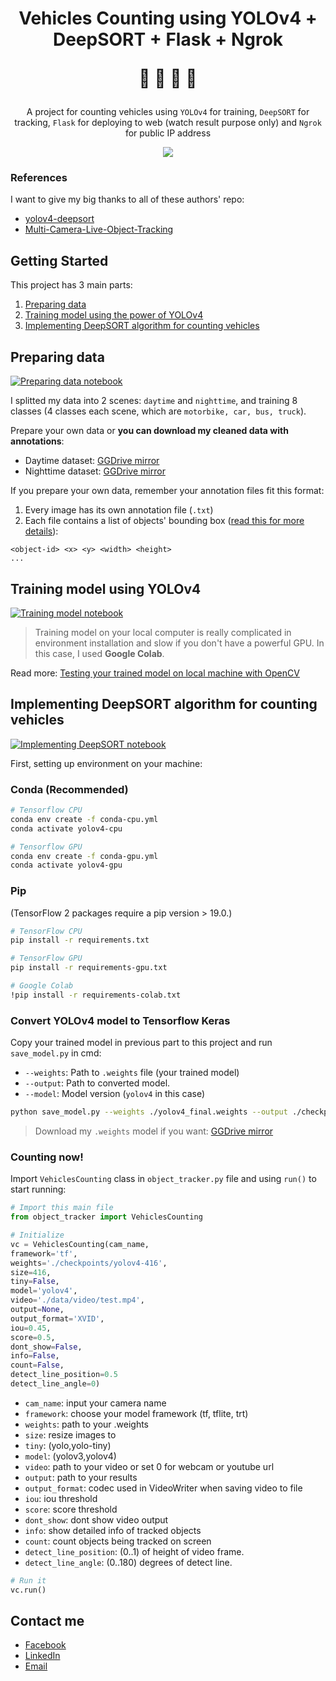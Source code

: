 <h1><p align="center">Vehicles Counting using YOLOv4 + DeepSORT + Flask + Ngrok</p>
<p align="center">🚙 🛵 🚛 🚌</p>
</h1>
<p align="center">A project for counting vehicles using <code>YOLOv4</code> for training, <code>DeepSORT</code> for tracking, <code>Flask</code> for deploying to web (watch result purpose only) and <code>Ngrok</code> for public IP address </p>
<p align="center"><img src="./data/images/result.gif"/></p>

### References
I want to give my big thanks to all of these authors' repo:
- [yolov4-deepsort](https://github.com/theAIGuysCode/yolov4-deepsort)
- [
Multi-Camera-Live-Object-Tracking](https://github.com/LeonLok/Multi-Camera-Live-Object-Tracking)

## Getting Started
This project has 3 main parts:
1. [Preparing data](#preparing-data)
2. [Training model using the power of YOLOv4](#training-model-using-yolov4)
3. [Implementing DeepSORT algorithm for counting vehicles](#implementing-deepsort-algorithm-for-counting-vehicles)

## Preparing data
[![Preparing data notebook](https://colab.research.google.com/assets/colab-badge.svg)](https://colab.research.google.com/drive/1Iur7UE3i2fV3Ka3Zw3Owqq2Y2d1MIhCE?usp=sharing)

I splitted my data into 2 scenes: `daytime` and `nighttime`, and training 8 classes (4 classes each scene, which are `motorbike, car, bus, truck`).

Prepare your own data or **you can download my cleaned data with annotations**:
- Daytime dataset: [GGDrive mirror](https://drive.google.com/file/d/1-0uB5mV7w14YVB96XM2q68m20WPjceP0/view?usp=sharing)
- Nighttime dataset: [GGDrive mirror](https://drive.google.com/file/d/1aO_zCJebLAlRvpVarFjewmeli2at5tw-/view?usp=sharing)

If you prepare your own data, remember your annotation files fit this format:

1. Every image has its own annotation file (`.txt`)
2. Each file contains a list of objects' bounding box ([read this for more details](https://github.com/AlexeyAB/Yolo_mark/issues/60#issuecomment-401854885)):
  ```
  <object-id> <x> <y> <width> <height>
  ...
  ```
## Training model using YOLOv4
[![Training model notebook](https://colab.research.google.com/assets/colab-badge.svg)](https://colab.research.google.com/drive/1Q75vbva305OQ8Dg60WpJwpXjwFO_qwWA?usp=sharing)

>Training model on your local computer is really complicated in environment installation and slow if you don't have a powerful GPU. In this case, I used **Google Colab**.

Read more: [Testing your trained model on local machine with OpenCV](./utils-obj-detection)

## Implementing DeepSORT algorithm for counting vehicles
[![Implementing DeepSORT notebook](https://colab.research.google.com/assets/colab-badge.svg)](https://colab.research.google.com/drive/1uTWscUDaqieHrNtg9puUuQqgs1w5WFtW?usp=sharing)

First, setting up environment on your machine:
### Conda (Recommended)

```bash
# Tensorflow CPU
conda env create -f conda-cpu.yml
conda activate yolov4-cpu

# Tensorflow GPU
conda env create -f conda-gpu.yml
conda activate yolov4-gpu
```

### Pip
(TensorFlow 2 packages require a pip version > 19.0.)
```bash
# TensorFlow CPU
pip install -r requirements.txt

# TensorFlow GPU
pip install -r requirements-gpu.txt

# Google Colab
!pip install -r requirements-colab.txt
```

### Convert YOLOv4 model to Tensorflow Keras
Copy your trained model in previous part to this project and run `save_model.py` in cmd:

- `--weights`: Path to `.weights` file (your trained model)
- `--output`: Path to converted model.
- `--model`: Model version (`yolov4` in this case) 

```bash
python save_model.py --weights ./yolov4_final.weights --output ./checkpoints/yolov4-416 --model yolov4
```

>Download my `.weights` model if you want: [GGDrive mirror](https://drive.google.com/file/d/1-0lo7naWZUhTzJ94Yn4flSG7PSGR3ZZn/view?usp=sharing)

### Counting now!
Import `VehiclesCounting` class in `object_tracker.py` file and using `run()` to start running:
```python
# Import this main file
from object_tracker import VehiclesCounting
```
```python
# Initialize
vc = VehiclesCounting(cam_name,
framework='tf', 
weights='./checkpoints/yolov4-416', 
size=416, 
tiny=False, 
model='yolov4', 
video='./data/video/test.mp4', 
output=None, 
output_format='XVID', 
iou=0.45, 
score=0.5, 
dont_show=False, 
info=False, 
count=False,
detect_line_position=0.5
detect_line_angle=0)
```
- `cam_name`: input your camera name
- `framework`: choose your model framework (tf, tflite, trt)
- `weights`: path to your .weights
- `size`: resize images to
- `tiny`: (yolo,yolo-tiny)
- `model`: (yolov3,yolov4)
- `video`: path to your video or set 0 for webcam or youtube url
- `output`: path to your results
- `output_format`: codec used in VideoWriter when saving video to file
- `iou`: iou threshold
- `score`: score threshold
- `dont_show`: dont show video output
- `info`: show detailed info of tracked objects
- `count`: count objects being tracked on screen
- `detect_line_position`: (0..1) of height of video frame.
- `detect_line_angle`: (0..180) degrees of detect line.

```python
# Run it
vc.run()
```

## Contact me
- [Facebook](https://www.facebook.com/duonggg.ne/)
- [LinkedIn](https://www.linkedin.com/in/duonggg/)
- [Email](mailto:duongdayne1909@gmail.com)


